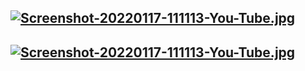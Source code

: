 ## [![Screenshot-20220117-111113-You-Tube.jpg](https://i.postimg.cc/GhwD0V9m/Screenshot-20220117-111113-You-Tube.jpg)](https://postimg.cc/SjdRCZWB)
## [![Screenshot-20220117-111113-You-Tube.jpg](https://i.postimg.cc/GhwD0V9m/Screenshot-20220117-111113-You-Tube.jpg)](https://postimg.cc/SjdRCZWB)

##
##
